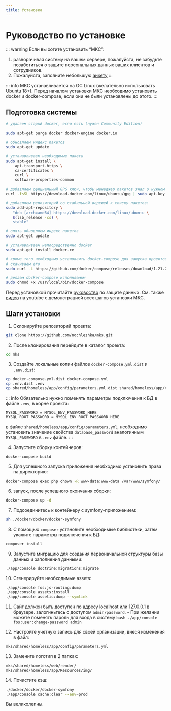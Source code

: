 ```yaml
---
title: Установка
---
```



# Руководство по установке

::: warning
Если вы хотите установить “МКС”: 
1. разворачивая систему на вашем сервере, пожалуйста, не забудьте позаботиться о защите персональных данных ваших клиентов и сотрудников.
2. Пожалуйста, заполните небольшую [анкету](https://goo.gl/forms/YjhAaqSaxAvxMKoE3)
:::

::: info
МКС устанавливается на ОС Linux (желательно использовать Ubuntu 18+).
Перед началом установки МКС необходимо установить docker и docker-compose, если они не были установлены до этого.
:::

## Подготовка системы

```bash
# удаляем старый docker, если есть (нужен Community Edition)

sudo apt-get purge docker docker-engine docker.io

# обновляем индекс пакетов
sudo apt-get update

# устанавливаем необходимые пакеты
sudo apt-get install \
    apt-transport-https \
    ca-certificates \
    curl \
    software-properties-common

# добавляем официальный GPG ключ, чтобы менеджер пакетов знал о нужном нам репозитории
curl -fsSL https://download.docker.com/linux/ubuntu/gpg | sudo apt-key add -

# добавляем репозиторий со стабильной версией к списку пакетов:
sudo add-apt-repository \
   "deb [arch=amd64] https://download.docker.com/linux/ubuntu \
   $(lsb_release -cs) \
   stable"

# опять обновляем индекс пакетов
sudo apt-get update

# устанавливаем непосредственно docker
sudo apt-get install docker-ce

# кроме того необходимо установаить docker-compose для запуска проектов
# скачиваем его
sudo curl -L https://github.com/docker/compose/releases/download/1.21.2/docker-compose-$(uname -s)-$(uname -m) -o /usr/local/bin/docker-compose

# делаем docker-compose исполняемым
sudo chmod +x /usr/local/bin/docker-compose

```

Перед установкой прочитайте [руковоство](./security.md) по защите данных.
См. также [видео](https://youtu.be/-kkOCI2BgLs) на youtube с демонстрацией всех шагов установки МКС. 


## Шаги установки

1. Склонируйте репозиторий проекта:
```bash
git clone https://github.com/nochlezhka/mks.git
```
2. После клонирования перейдите в каталог проекта:
```bash
cd mks
```

3. Создайте локальные копии файлов `docker-compose.yml.dist` и `.env.dist`:
```bash
cp docker-compose.yml.dist docker-compose.yml
cp .env.dist .env
cp shared/homeless/app/config/parameters.yml.dist shared/homeless/app/config/parameters.yml
```
::: info
 Обязательно нужно поменять параметры подключения к БД в файле `.env`, в корне проекта: 
```dotenv
MYSQL_PASSWORD = MYSQL_ENV_PASSWORD_HERE
MYSQL_ROOT_PASSWORD = MYSQL_ENV_ROOT_PASSWORD_HERE
```    
в файле
`shared/homeless/app/config/parameters.yml`, необходимо установить значение свойства `database_password`
аналогичным `MYSQL_PASSWORD` в `.env` файле.
:::
   

4. Запустите сборку контейнеров:
```bash
docker-compose build
```
    
5. Для успешного запуска приложения необходимо установить права на директорию:
```bash
docker-compose exec php chown -R www-data:www-data /var/www/symfony/
```

6. запуск, после успешного окончания сборки:
```bash
docker-compose up -d
```

7. Подсоединитесь к контейнеру с symfony-приложением:
```bash
sh ./docker/docker/docker-symfony
```

8. С помощью `composer` установите необходимые библиотеки, затем укажите параметры подключения к БД:
```bash
composer install
```

9.  Запустите миграцию для создания первоначальной структуры базы данных и заполнения данными: 
```bash
./app/console doctrine:migrations:migrate
```

10. Сгенерируйте необходимые assets:
```bash
./app/console fos:js-routing:dump
./app/console assets:install
./app/console assetic:dump --symlink
```
<!--@TODO: change last step if host already on 80:80 --> <!--DDNE: I suggest to be short and clear, see below -->
11.  Cайт должен быть доступен по адресу localhost или 127.0.0.1 в браузере. залогиньтесь с доступом `admin/password`.
    - При желании можете поменять пароль для входа в систему
    ```bash
    ./app/console fos:user:change-password admin
    ```

12. Настройте учетную запись для своей организации, внеся изменения в файл:
```bash
mks/shared/homeless/app/config/parameters.yml
 ```

13. Замените логотип в 2 папках:
```bash
mks/shared/homeless/web/render/
mks/shared/homeless/app/Resources/img/
 ```
 
14. Почистите кэш:
```bash
./docker/docker/docker-symfony
./app/console cache:clear --env=prod
```

<!--@TODO: define requirements for foto -->
Вы великолепны.
<!-- Seriously if they can install MKS using our guideline, i'm impressed -->

